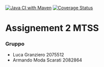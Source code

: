 [![Java CI with Maven](https://github.com/GiacomoLoat/mtss2/actions/workflows/maven.yml/badge.svg)](https://github.com/GiacomoLoat/mtss2/actions/workflows/maven.yml)
[![Coverage Status](https://coveralls.io/repos/github/Granz09124/Assignement2MTSS/badge.svg?branch=main)](https://coveralls.io/github/Granz09124/Assignement2MTSS?branch=main)

# Assignement 2 MTSS

### Gruppo
- Luca Granziero 2075512
- Armando Moda Scarati 2082864


